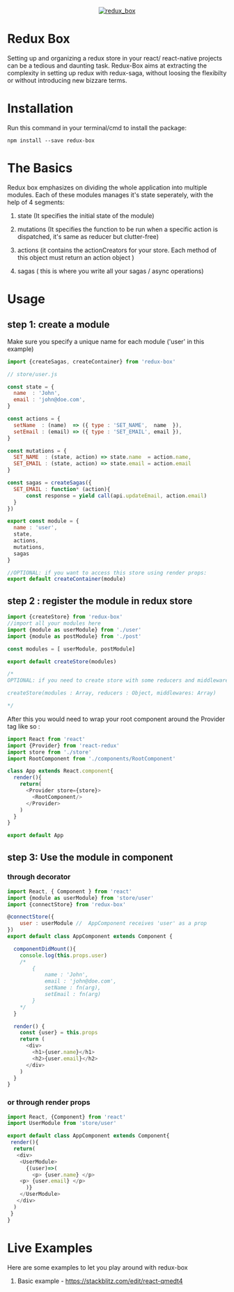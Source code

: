 <p align="center"><a href="#" target="_blank">
	<img style="max-width:700px" src="https://image.ibb.co/e4Nce6/redux_box.png" alt="redux_box" border="0">
</a></p>

# Redux Box
Setting up and organizing a redux store in your react/ react-native projects can be a tedious and daunting task. Redux-Box aims at extracting the complexity in setting up redux with redux-saga, without loosing the flexibilty or without introducing new bizzare terms.

# Installation
Run this command in your terminal/cmd to install the package:
```
npm install --save redux-box
```

# The Basics

Redux box emphasizes on dividing the whole application into multiple modules. Each of these modules manages it's state seperately, with the help of 4 segments:

1. state 
(It specifies the initial state of the module)

2. mutations 
(It specifies the function to be run when a specific action is dispatched, it's same as reducer but clutter-free)

3. actions
(it contains the actionCreators for your store. Each method of this object must return an action object  )

4. sagas 
( this is where you write all your sagas / async operations)



# Usage
## step 1: create a module
Make sure you specify a unique name for each module ('user' in this example)
```javascript
import {createSagas, createContainer} from 'redux-box'

// store/user.js

const state = {
  name  : 'John',
  email : 'john@doe.com',
}

const actions = {
  setName  : (name)  => ({ type : 'SET_NAME',  name  }),
  setEmail : (email) => ({ type : 'SET_EMAIL', email }),
}

const mutations = {
  SET_NAME  : (state, action) => state.name  = action.name,
  SET_EMAIL : (state, action) => state.email = action.email
}

const sagas = createSagas({
  SET_EMAIL : function* (action){
      const response = yield call(api.updateEmail, action.email)
  }
})

export const module = {
  name : 'user',
  state, 
  actions, 
  mutations, 
  sagas
}

//OPTIONAL: if you want to access this store using render props:
export default createContainer(module)
```

## step 2 : register the module in redux store

```javascript
import {createStore} from 'redux-box'
//import all your modules here
import {module as userModule} from './user'
import {module as postModule} from './post'

const modules = [ userModule, postModule]

export default createStore(modules)

/*
OPTIONAL: if you need to create store with some reducers and middlewares, the signature of createStore method from redux-box goes like this:

createStore(modules : Array, reducers : Object, middlewares: Array)

*/

```

After this you would need to wrap your root component around the Provider  tag like so :

```javascript
import React from 'react'
import {Provider} from 'react-redux'
import store from './store'
import RootComponent from './components/RootComponent'

class App extends React.component{
  render(){
    return(
      <Provider store={store}>
        <RootComponent/>
      </Provider>
    )
  }
}

export default App
```
## step 3: Use the module in component

### through decorator
```javascript
import React, { Component } from 'react'
import {module as userModule} from 'store/user'
import {connectStore} from 'redux-box'

@connectStore({
    user : userModule //  AppComponent receives 'user' as a prop
})
export default class AppComponent extends Component {

  componentDidMount(){
    console.log(this.props.user)
    /*
        {
            name : 'John',
            email : 'john@doe.com',
            setName : fn(arg),
            setEmail : fn(arg)
        }
    */
  }

  render() {
    const {user} = this.props
    return (
      <div>
        <h1>{user.name}</h1>
        <h2>{user.email}</h2>
      </div>
    )
  }
}

```
### or through render props

```javascript
import React, {Component} from 'react'
import UserModule from 'store/user'

export default class AppComponent extends Component{
 render(){
  return(
   <div>
    <UserModule>
      {(user)=>(
        <p> {user.name} </p>
	<p> {user.email} </p>
      )}
    </UserModule>
   </div>
  )
 }
}
 ```

# Live Examples

Here are some examples to let you play around with redux-box
1. Basic example - https://stackblitz.com/edit/react-qmedt4 
